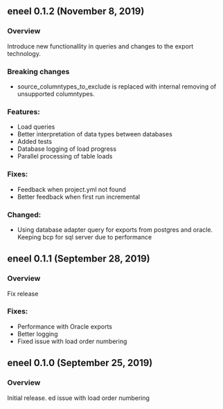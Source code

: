 ## eneel 0.1.2 (November 8, 2019)

### Overview

Introduce new functionallity in queries and changes to the export technology.

### Breaking changes
 - source_columntypes_to_exclude is replaced with internal removing of unsupported columntypes.

### Features:
 - Load queries
 - Better interpretation of data types between databases
 - Added tests
 - Database logging of load progress
 - Parallel processing of table loads
 
### Fixes:
- Feedback when project.yml not found
- Better feedback when first run incremental

### Changed:
- Using database adapter query for exports from postgres and oracle. Keeping bcp for sql server due to performance

## eneel 0.1.1 (September 28, 2019)

### Overview

Fix release

### Fixes:
- Performance with Oracle exports
- Better logging
- Fixed issue with load order numbering


## eneel 0.1.0 (September 25, 2019)

### Overview

Initial release.
ed issue with load order numbering
